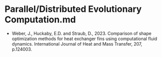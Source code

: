 # Parallel/Distributed Evolutionary Computation.md

* Weber, J., Huckaby, E.D. and Straub, D., 2023. Comparison of shape optimization methods for heat exchanger fins using computational fluid dynamics. International Journal of Heat and Mass Transfer, 207, p.124003.
